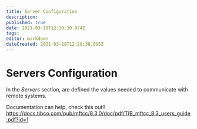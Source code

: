 ```yaml
---
title: Server Configuration
description: 
published: true
date: 2021-03-18T12:30:30.974Z
tags: 
editor: markdown
dateCreated: 2021-03-18T12:28:38.095Z
---
```


# Servers Configuration

In the *Servers* section, are defined the values needed to communicate with remote systems.

Documentation can help, check this out!!
https://docs.tibco.com/pub/mftcc/8.3.0/doc/pdf/TIB_mftcc_8.3_users_guide.pdf?id=1